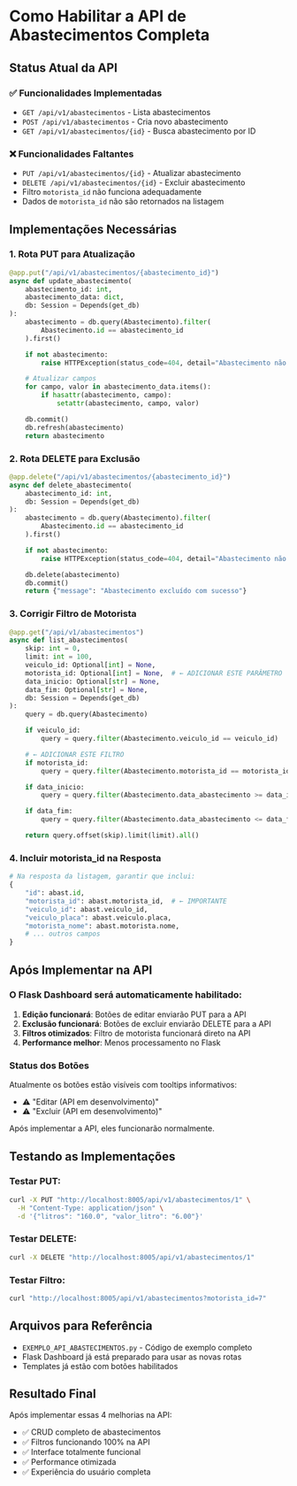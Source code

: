 # Como Habilitar a API de Abastecimentos Completa

## Status Atual da API

### ✅ Funcionalidades Implementadas
- `GET /api/v1/abastecimentos` - Lista abastecimentos
- `POST /api/v1/abastecimentos` - Cria novo abastecimento
- `GET /api/v1/abastecimentos/{id}` - Busca abastecimento por ID

### ❌ Funcionalidades Faltantes
- `PUT /api/v1/abastecimentos/{id}` - Atualizar abastecimento
- `DELETE /api/v1/abastecimentos/{id}` - Excluir abastecimento
- Filtro `motorista_id` não funciona adequadamente
- Dados de `motorista_id` não são retornados na listagem

## Implementações Necessárias

### 1. Rota PUT para Atualização

```python
@app.put("/api/v1/abastecimentos/{abastecimento_id}")
async def update_abastecimento(
    abastecimento_id: int,
    abastecimento_data: dict,
    db: Session = Depends(get_db)
):
    abastecimento = db.query(Abastecimento).filter(
        Abastecimento.id == abastecimento_id
    ).first()

    if not abastecimento:
        raise HTTPException(status_code=404, detail="Abastecimento não encontrado")

    # Atualizar campos
    for campo, valor in abastecimento_data.items():
        if hasattr(abastecimento, campo):
            setattr(abastecimento, campo, valor)

    db.commit()
    db.refresh(abastecimento)
    return abastecimento
```

### 2. Rota DELETE para Exclusão

```python
@app.delete("/api/v1/abastecimentos/{abastecimento_id}")
async def delete_abastecimento(
    abastecimento_id: int,
    db: Session = Depends(get_db)
):
    abastecimento = db.query(Abastecimento).filter(
        Abastecimento.id == abastecimento_id
    ).first()

    if not abastecimento:
        raise HTTPException(status_code=404, detail="Abastecimento não encontrado")

    db.delete(abastecimento)
    db.commit()
    return {"message": "Abastecimento excluído com sucesso"}
```

### 3. Corrigir Filtro de Motorista

```python
@app.get("/api/v1/abastecimentos")
async def list_abastecimentos(
    skip: int = 0,
    limit: int = 100,
    veiculo_id: Optional[int] = None,
    motorista_id: Optional[int] = None,  # ← ADICIONAR ESTE PARÂMETRO
    data_inicio: Optional[str] = None,
    data_fim: Optional[str] = None,
    db: Session = Depends(get_db)
):
    query = db.query(Abastecimento)

    if veiculo_id:
        query = query.filter(Abastecimento.veiculo_id == veiculo_id)

    # ← ADICIONAR ESTE FILTRO
    if motorista_id:
        query = query.filter(Abastecimento.motorista_id == motorista_id)

    if data_inicio:
        query = query.filter(Abastecimento.data_abastecimento >= data_inicio)

    if data_fim:
        query = query.filter(Abastecimento.data_abastecimento <= data_fim)

    return query.offset(skip).limit(limit).all()
```

### 4. Incluir motorista_id na Resposta

```python
# Na resposta da listagem, garantir que inclui:
{
    "id": abast.id,
    "motorista_id": abast.motorista_id,  # ← IMPORTANTE
    "veiculo_id": abast.veiculo_id,
    "veiculo_placa": abast.veiculo.placa,
    "motorista_nome": abast.motorista.nome,
    # ... outros campos
}
```

## Após Implementar na API

### O Flask Dashboard será automaticamente habilitado:

1. **Edição funcionará**: Botões de editar enviarão PUT para a API
2. **Exclusão funcionará**: Botões de excluir enviarão DELETE para a API
3. **Filtros otimizados**: Filtro de motorista funcionará direto na API
4. **Performance melhor**: Menos processamento no Flask

### Status dos Botões

Atualmente os botões estão visíveis com tooltips informativos:
- ⚠️ "Editar (API em desenvolvimento)"
- ⚠️ "Excluir (API em desenvolvimento)"

Após implementar a API, eles funcionarão normalmente.

## Testando as Implementações

### Testar PUT:
```bash
curl -X PUT "http://localhost:8005/api/v1/abastecimentos/1" \
  -H "Content-Type: application/json" \
  -d '{"litros": "160.0", "valor_litro": "6.00"}'
```

### Testar DELETE:
```bash
curl -X DELETE "http://localhost:8005/api/v1/abastecimentos/1"
```

### Testar Filtro:
```bash
curl "http://localhost:8005/api/v1/abastecimentos?motorista_id=7"
```

## Arquivos para Referência

- `EXEMPLO_API_ABASTECIMENTOS.py` - Código de exemplo completo
- Flask Dashboard já está preparado para usar as novas rotas
- Templates já estão com botões habilitados

## Resultado Final

Após implementar essas 4 melhorias na API:
- ✅ CRUD completo de abastecimentos
- ✅ Filtros funcionando 100% na API
- ✅ Interface totalmente funcional
- ✅ Performance otimizada
- ✅ Experiência do usuário completa